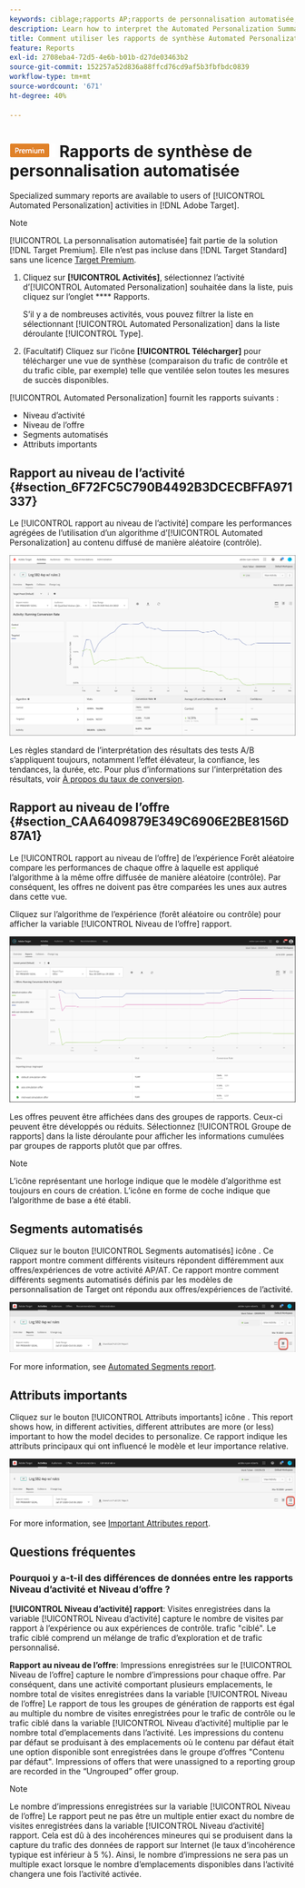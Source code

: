 ```yaml
---
keywords: ciblage;rapports AP;rapports de personnalisation automatisée;rapport au niveau de l’activité;rapport au niveau de l’offre;rapport des détails de l’offre;faq
description: Learn how to interpret the Automated Personalization Summary report in Adobe Target. You can switch to the Automated Segments and Important Attributes reports from this report.
title: Comment utiliser les rapports de synthèse Automated Personalization ?
feature: Reports
exl-id: 2708eba4-72d5-4e6b-b01b-d27de03463b2
source-git-commit: 152257a52d836a88ffcd76cd9af5b3fbfbdc0839
workflow-type: tm+mt
source-wordcount: '671'
ht-degree: 40%

---
```


# ![PREMIUM](/help/main/assets/premium.png) Rapports de synthèse de personnalisation automatisée

Specialized summary reports are available to users of [!UICONTROL Automated Personalization] activities in [!DNL Adobe Target].

>[!NOTE]
>
>[!UICONTROL La personnalisation automatisée] fait partie de la solution [!DNL Target Premium]. Elle n’est pas incluse dans [!DNL Target Standard] sans une licence [Target Premium](/help/main/c-intro/intro.md#premium).

1. Cliquez sur **[!UICONTROL Activités]**, sélectionnez l’activité d’[!UICONTROL Automated Personalization] souhaitée dans la liste, puis cliquez sur l’onglet **** Rapports.

   S’il y a de nombreuses activités, vous pouvez filtrer la liste en sélectionnant [!UICONTROL Automated Personalization] dans la liste déroulante [!UICONTROL Type].

1. (Facultatif) Cliquez sur l’icône **[!UICONTROL Télécharger]** pour télécharger une vue de synthèse (comparaison du trafic de contrôle et du trafic cible, par exemple) telle que ventilée selon toutes les mesures de succès disponibles.

[!UICONTROL Automated Personalization] fournit les rapports suivants :

* Niveau d’activité
* Niveau de l’offre
* Segments automatisés
* Attributs importants

## Rapport au niveau de l’activité {#section_6F72FC5C790B4492B3DCECBFFA971337}

Le [!UICONTROL rapport au niveau de l’activité] compare les performances agrégées de l’utilisation d’un algorithme d’[!UICONTROL Automated Personalization] au contenu diffusé de manière aléatoire (contrôle).

![Rapport au niveau de l’activité](/help/main/c-reports/assets/box_plot_ap.png)

Les règles standard de l’interprétation des résultats des tests A/B s’appliquent toujours, notamment l’effet élévateur, la confiance, les tendances, la durée, etc. Pour plus d’informations sur l’interprétation des résultats, voir [À propos du taux de conversion](/help/main/c-reports/conversion-rate.md#concept_2D9FEDE8F94A485DAC86D611BFBDC844).

## Rapport au niveau de l’offre {#section_CAA6409879E349C6906E2BE8156D87A1}

Le [!UICONTROL rapport au niveau de l’offre] de l’expérience Forêt aléatoire compare les performances de chaque offre à laquelle est appliqué l’algorithme à la même offre diffusée de manière aléatoire (contrôle). Par conséquent, les offres ne doivent pas être comparées les unes aux autres dans cette vue.

Cliquez sur l’algorithme de l’expérience (forêt aléatoire ou contrôle) pour afficher la variable [!UICONTROL Niveau de l’offre] rapport.

![](assets/ap_OfferLevelRpt.png)

Les offres peuvent être affichées dans des groupes de rapports. Ceux-ci peuvent être développés ou réduits. Sélectionnez [!UICONTROL Groupe de rapports] dans la liste déroulante pour afficher les informations cumulées par groupes de rapports plutôt que par offres.

>[!NOTE]
>
>L’icône représentant une horloge indique que le modèle d’algorithme est toujours en cours de création. L’icône en forme de coche indique que l’algorithme de base a été établi.

## Segments automatisés

Cliquez sur le bouton [!UICONTROL Segments automatisés] icône . Ce rapport montre comment différents visiteurs répondent différemment aux offres/expériences de votre activité AP/AT. Ce rapport montre comment différents segments automatisés définis par les modèles de personnalisation de Target ont répondu aux offres/expériences de l’activité.

![Icône Segments automatisés](/help/main/c-reports/assets/icon-automated-sements-ap.png)

For more information, see [Automated Segments report](/help/main/c-reports/c-personalization-insights-reports/automated-segments-report.md).

## Attributs importants

Cliquez sur le bouton [!UICONTROL Attributs importants] icône . This report shows how, in different activities, different attributes are more (or less) important to how the model decides to personalize. Ce rapport indique les attributs principaux qui ont influencé le modèle et leur importance relative.

![Icône Attributs importants](/help/main/c-reports/assets/icon-important-attributes-ap.png)

For more information, see [Important Attributes report](/help/main/c-reports/c-personalization-insights-reports/important-attributes-report.md).

## Questions fréquentes 

### Pourquoi y a-t-il des différences de données entre les rapports Niveau d’activité et Niveau d’offre ?

**[!UICONTROL Niveau d’activité] rapport**: Visites enregistrées dans la variable [!UICONTROL Niveau d’activité] capture le nombre de visites par rapport à l’expérience ou aux expériences de contrôle. trafic &quot;ciblé&quot;. Le trafic ciblé comprend un mélange de trafic d’exploration et de trafic personnalisé.

**Rapport au niveau de l’offre**: Impressions enregistrées sur le [!UICONTROL Niveau de l’offre] capture le nombre d’impressions pour chaque offre. Par conséquent, dans une activité comportant plusieurs emplacements, le nombre total de visites enregistrées dans la variable [!UICONTROL Niveau de l’offre] Le rapport de tous les groupes de génération de rapports est égal au multiple du nombre de visites enregistrées pour le trafic de contrôle ou le trafic ciblé dans la variable [!UICONTROL Niveau d’activité] multiplie par le nombre total d’emplacements dans l’activité. Les impressions du contenu par défaut se produisant à des emplacements où le contenu par défaut était une option disponible sont enregistrées dans le groupe d’offres &quot;Contenu par défaut&quot;. Impressions of offers that were unassigned to a reporting group are recorded in the “Ungrouped” offer group.

>[!NOTE]
>
>Le nombre d’impressions enregistrées sur la variable [!UICONTROL Niveau de l’offre] Le rapport peut ne pas être un multiple entier exact du nombre de visites enregistrées dans la variable [!UICONTROL Niveau d’activité] rapport. Cela est dû à des incohérences mineures qui se produisent dans la capture du trafic des données de rapport sur Internet (le taux d’incohérence typique est inférieur à 5 %). Ainsi, le nombre d’impressions ne sera pas un multiple exact lorsque le nombre d’emplacements disponibles dans l’activité changera une fois l’activité activée.
